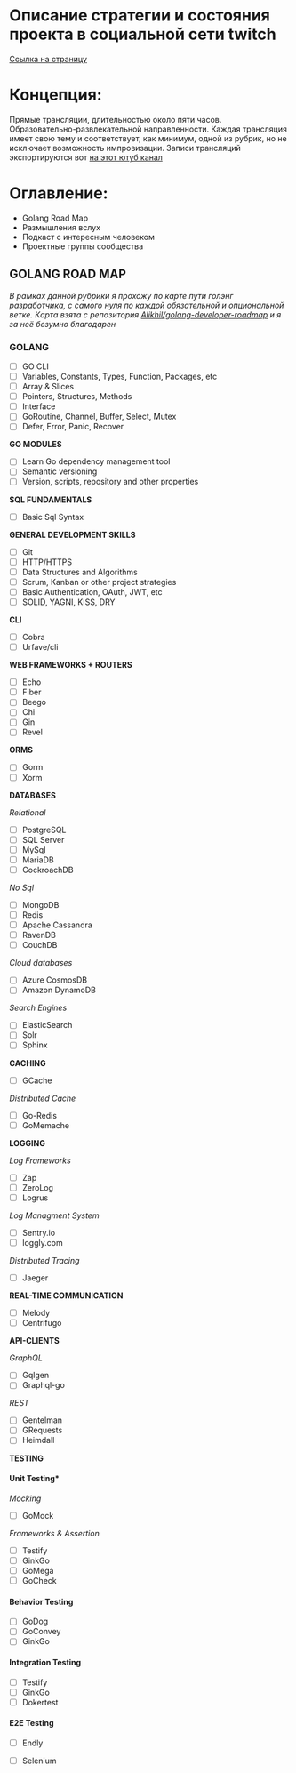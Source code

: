 # Описание стратегии и состояния проекта в социальной сети twitch

[Ссылка на страницу](https://www.twitch.tv/lehamed)


# Концепция:

  Прямые трансляции, длительностью около пяти часов. Образовательно-развлекательной направленности. Каждая трансляция имеет свою тему и соответствует, как минимум, одной из рубрик, но не исключает возможность импровизации. Записи трансляций экспортируются вот [на этот ютуб канал](https://www.youtube.com/channel/UCfmKMoTTjRZFQWhHK_0Sphw)

# Оглавление:

  - Golang Road Map
  - Размышления вслух
  - Подкаст с интересным человеком
  - Проектные группы сообщества

## GOLANG ROAD MAP

  *В рамках данной рубрики я прохожу по карте пути голэнг разработчика, с самого нуля по каждой обязательной и опциональной ветке. Карта взята с репозитория [Alikhil/golang-developer-roadmap](https://github.com/Alikhll/golang-developer-roadmap) и я за неё безумно благодарен*


### GOLANG

  - [ ] GO CLI
  - [ ] Variables, Constants, Types, Function, Packages, etc
  - [ ] Array & Slices
  - [ ] Pointers, Structures, Methods
  - [ ] Interface
  - [ ] GoRoutine, Channel, Buffer, Select, Mutex
  - [ ] Defer, Error, Panic, Recover

  **GO MODULES**

  - [ ] Learn Go dependency management tool
  - [ ] Semantic versioning
  - [ ] Version, scripts, repository and other properties

  **SQL FUNDAMENTALS**

  - [ ] Basic Sql Syntax

  **GENERAL DEVELOPMENT SKILLS**

  - [ ] Git
  - [ ] HTTP/HTTPS
  - [ ] Data Structures and Algorithms
  - [ ] Scrum, Kanban or other project strategies
  - [ ] Basic Authentication, OAuth, JWT, etc
  - [ ] SOLID, YAGNI, KISS, DRY

  **CLI**

  - [ ] Cobra
  - [ ] Urfave/cli

  **WEB FRAMEWORKS + ROUTERS**

  - [ ] Echo
  - [ ] Fiber
  - [ ] Beego
  - [ ] Chi
  - [ ] Gin
  - [ ] Revel

  **ORMS**

  - [ ] Gorm
  - [ ] Xorm

  **DATABASES**

  *Relational*
  
  - [ ] PostgreSQL
  - [ ] SQL Server
  - [ ] MySql
  - [ ] MariaDB
  - [ ] CockroachDB

  *No Sql*

  - [ ] MongoDB
  - [ ] Redis
  - [ ] Apache Cassandra
  - [ ] RavenDB
  - [ ] CouchDB

  *Cloud databases*

  - [ ] Azure CosmosDB
  - [ ] Amazon DynamoDB

  *Search Engines*

  - [ ] ElasticSearch
  - [ ] Solr
  - [ ] Sphinx

  **CACHING**

  - [ ] GCache

  *Distributed Cache*

  - [ ] Go-Redis
  - [ ] GoMemache

  **LOGGING**

  *Log Frameworks*

  - [ ] Zap
  - [ ] ZeroLog
  - [ ] Logrus

  *Log Managment System*

  - [ ] Sentry.io
  - [ ] loggly.com

  *Distributed Tracing*

  - [ ] Jaeger

  **REAL-TIME COMMUNICATION**

  - [ ] Melody
  - [ ] Centrifugo

  **API-CLIENTS**

  *GraphQL*

  - [ ] Gqlgen
  - [ ] Graphql-go

  *REST*

  - [ ] Gentelman
  - [ ] GRequests
  - [ ] Heimdall

  **TESTING**

#### Unit Testing*

  *Mocking*

  - [ ] GoMock

  *Frameworks & Assertion*

  - [ ] Testify
  - [ ] GinkGo
  - [ ] GoMega
  - [ ] GoCheck

#### Behavior Testing

  - [ ] GoDog
  - [ ] GoConvey
  - [ ] GinkGo

#### Integration Testing

  - [ ] Testify
  - [ ] GinkGo
  - [ ] Dokertest

#### E2E Testing

  - [ ] Endly 
  - [ ] Selenium

  

